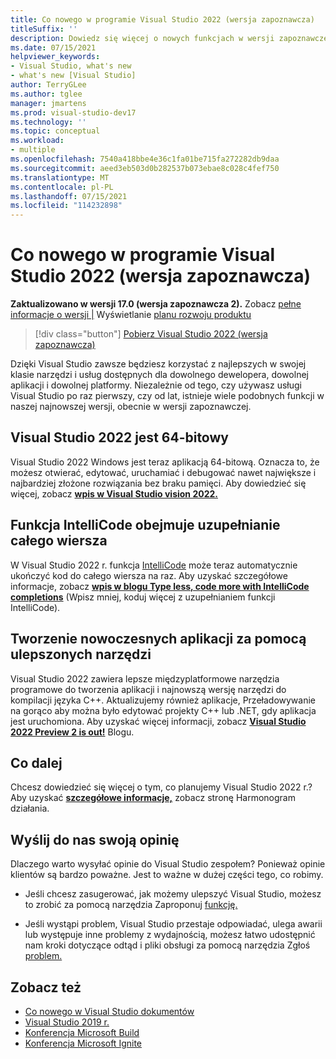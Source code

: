 ```yaml
---
title: Co nowego w programie Visual Studio 2022 (wersja zapoznawcza)
titleSuffix: ''
description: Dowiedz się więcej o nowych funkcjach w wersji zapoznawczej Visual Studio 2022 r.
ms.date: 07/15/2021
helpviewer_keywords:
- Visual Studio, what's new
- what's new [Visual Studio]
author: TerryGLee
ms.author: tglee
manager: jmartens
ms.prod: visual-studio-dev17
ms.technology: ''
ms.topic: conceptual
ms.workload:
- multiple
ms.openlocfilehash: 7540a418bbe4e36c1fa01be715fa272282db9daa
ms.sourcegitcommit: aeed3eb503d0b282537b073ebae8c028c4fef750
ms.translationtype: MT
ms.contentlocale: pl-PL
ms.lasthandoff: 07/15/2021
ms.locfileid: "114232898"
---
```

# <a name="whats-new-in-visual-studio-2022-preview"></a>Co nowego w programie Visual Studio 2022 (wersja zapoznawcza)

**Zaktualizowano w wersji 17.0 (wersja zapoznawcza 2).** Zobacz [pełne informacje o wersji |](/visualstudio/releases/2022/release-notes-preview/) Wyświetlanie [planu rozwoju produktu](/visualstudio/productinfo/vs-roadmap/)

>[!div class="button"]
>[Pobierz Visual Studio 2022 (wersja zapoznawcza)](https://visualstudio.microsoft.com/vs/preview/vs2022/)

Dzięki Visual Studio zawsze będziesz korzystać z najlepszych w swojej klasie narzędzi i usług dostępnych dla dowolnego dewelopera, dowolnej aplikacji i dowolnej platformy. Niezależnie od tego, czy używasz usługi Visual Studio po raz pierwszy, czy od lat, istnieje wiele podobnych funkcji w naszej najnowszej wersji, obecnie w wersji zapoznawczej.

## <a name="visual-studio-2022-is-64-bit"></a>Visual Studio 2022 jest 64-bitowy

Visual Studio 2022 Windows jest teraz aplikacją 64-bitową. Oznacza to, że możesz otwierać, edytować, uruchamiać i debugować nawet największe i najbardziej złożone rozwiązania bez braku pamięci. Aby dowiedzieć się więcej, zobacz [**wpis w Visual Studio vision 2022.**](https://devblogs.microsoft.com/visualstudio/visual-studio-2022/)

## <a name="intellicode-includes-whole-line-completion"></a>Funkcja IntelliCode obejmuje uzupełnianie całego wiersza

W Visual Studio 2022 r. funkcja [IntelliCode](/visualstudio/intellicode/) może teraz automatycznie ukończyć kod do całego wiersza na raz. Aby uzyskać szczegółowe informacje, zobacz [**wpis w blogu Type less, code more with IntelliCode completions**](https://devblogs.microsoft.com/visualstudio/type-less-code-more-with-intellicode-completions/) (Wpisz mniej, koduj więcej z uzupełnianiem funkcji IntelliCode).

## <a name="build-modern-apps-with-improved-tools"></a>Tworzenie nowoczesnych aplikacji za pomocą ulepszonych narzędzi

Visual Studio 2022 zawiera lepsze międzyplatformowe narzędzia programowe do tworzenia aplikacji i najnowszą wersję narzędzi do kompilacji języka C++. Aktualizujemy również aplikacje, Przeładowywanie na gorąco aby można było edytować projekty C++ lub .NET, gdy aplikacja jest uruchomiona. Aby uzyskać więcej informacji, zobacz [ **Visual Studio 2022 Preview 2 is out!**](https://devblogs.microsoft.com/visualstudio/visual-studio-2022-preview-2-is-out/) Blogu.

## <a name="whats-next"></a>Co dalej

Chcesz dowiedzieć się więcej o tym, co planujemy Visual Studio 2022 r.? Aby uzyskać [**szczegółowe informacje,**](/visualstudio/productinfo/vs-roadmap/) zobacz stronę Harmonogram działania.

## <a name="give-us-feedback"></a>Wyślij do nas swoją opinię

Dlaczego warto wysyłać opinie do Visual Studio zespołem? Ponieważ opinie klientów są bardzo poważne. Jest to ważne w dużej części tego, co robimy.

* Jeśli chcesz zasugerować, jak możemy ulepszyć Visual Studio, możesz to zrobić za pomocą narzędzia Zaproponuj [funkcję.](suggest-a-feature.md)

* Jeśli wystąpi problem, Visual Studio przestaje odpowiadać, ulega awarii lub występuje inne problemy z wydajnością, możesz łatwo udostępnić nam kroki dotyczące odtąd i pliki obsługi za pomocą narzędzia Zgłoś [problem.](how-to-report-a-problem-with-visual-studio.md)

## <a name="see-also"></a>Zobacz też

* [Co nowego w Visual Studio dokumentów](whats-new-visual-studio-docs.md)
* [Visual Studio 2019 r.](/visualstudio/releases/2019/release-notes/)
* [Konferencja Microsoft Build](https://www.microsoft.com/build)
* [Konferencja Microsoft Ignite](https://www.microsoft.com/ignite)
